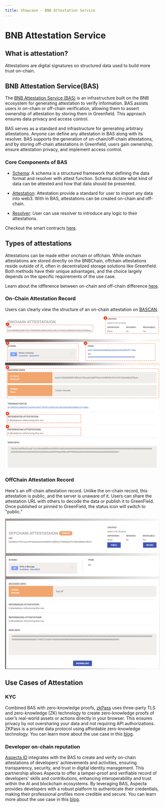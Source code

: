 ```yaml
---
title: Showcase - BNB Attestation Service
---
```


# BNB Attestation Service

## What is attestation?
Attestations are digital signatures on structured data used to build more trust on-chain.


## BNB Attestation Service(BAS)
The [BNB Attestation Service (BAS)](https://bascan.io/attestation) is an infrastructure built on the BNB ecosystem for generating attestation to verify information. BAS assists users in on-chain or off-chain verification, allowing them to assert ownership of attestation by storing them in Greenfield. This approach ensures data privacy and access control.

BAS serves as a standard and infrastructure for generating arbitrary attestations. Anyone can define any attestation in BAS along with its resolver. BAS supports the generation of on-chain/off-chain attestations, and by storing off-chain attestations in Greenfield, users gain ownership, ensure attestation privacy, and implement access control.


### Core Components of BAS
* [Schema](https://doc.bascan.io/core_concept/schema): A schema is a structured framework that defining the data format and resolver with attest function. Schema dictate what kind of data can be attested and how that data should be presented.

* [Attestation](https://doc.bascan.io/core_concept/attestation): Attestation provide a standard for user to import any data into web3. With in BAS, attestations can be created on-chain and off-chain.

* [Resolver](https://doc.bascan.io/core_concept/resolver): User can use resolver to introduce any logic to their attestations.

Checkout the smart contracts [here](https://github.com/bnb-attestation-service/bas-contract).

## Types of attestations
Attestations can be made either onchain or offchain. While onchain attestations are stored directly on the BNBChain, offchain attestations reside outside of it, often in decentralized storage solutions like Greenfield. Both methods have their unique advantages, and the choice largely depends on the specific requirements of the use case.

Learn about the idfference between on-chain and off-chain difference [here](https://doc.bascan.io/core_concept/onchain_vs_offchain).

### On-Chain Attestation Record

Users can clearly view the structure of an on-chain attestation on [BASCAN](https://bascan.io/attestation).


![On-Chain](../img/onchain-attestation.png)


### OffChain Attestation Record
Here's an off-chain attestation record. Unlike the on-chain record, this attestation is public, and the server is unaware of it. Users can share the attestation URL with others to decode the data or publish it to GreenField. Once published or pinned to GreenField, the status icon will switch to "public.”

![Off-Chain](../img/offchain-attestation.png)

## Use Cases of Attestation

### KYC

Combined BAS with zero-knowledge proofs, [zkPass](https://bas.zkpass.org/) uses three-party TLS and zero-knowledge (ZK) technology to create zero-knowledge proofs of user’s real-world assets or actions directly in your browser. This ensures privacy by not oversharing your data and not requiring API authorizations. ZKPass is a private data protocol using affordable zero-knowledge technology. You can learn more about the use case in this [blog](https://medium.com/zkpass/zkpass-commits-4-million-zkp-tokens-for-bnb-chain-airdrop-alliance-rewards-87e5f32a9ee4).

### Developer on-chain reputation

[Aspecta ID](https://aspecta.id/) integrates with the BAS to create and verify on-chain attestations of developers' achievements and activities, ensuring transparency, security, and trust in digital identity management. This partnership allows Aspecta to offer a tamper-proof and verifiable record of developers' skills and contributions, enhancing interoperability and trust within the AI and blockchain ecosystems. By leveraging BAS, Aspecta provides developers with a robust platform to authenticate their credentials, making their professional profiles more credible and secure. You can learn more about the use case in this [blog](https://medium.com/@aspecta_id/bnb-chain-builder-economy-a-builder-community-consensus-to-boost-innovation-with-productivity-ba4d71af6021).

